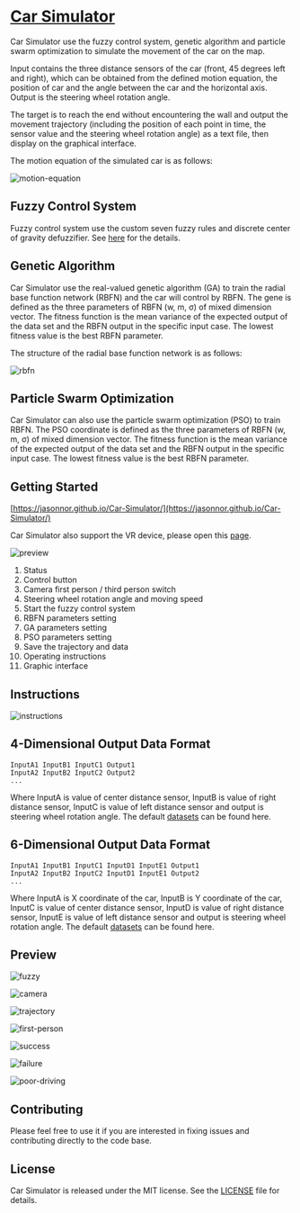 # [Car Simulator](https://jasonnor.github.io/Car-Simulator/)

Car Simulator use the fuzzy control system, genetic algorithm and particle swarm optimization to simulate the movement of the car on the map.

Input contains the three distance sensors of the car (front, 45 degrees left and right), which can be obtained from the defined motion equation, the position of car and the angle between the car and the horizontal axis. Output is the steering wheel rotation angle.

The target is to reach the end without encountering the wall and output the movement trajectory (including the position of each point in time, the sensor value and the steering wheel rotation angle) as a text file, then display on the graphical interface.

The motion equation of the simulated car is as follows:

![motion-equation](assets/motion-equation.png)

## Fuzzy Control System

Fuzzy control system use the custom seven fuzzy rules and discrete center of gravity defuzzifier. See [here](Fuzzy-Control-System/js/fuzzy.js) for the details.

## Genetic Algorithm

Car Simulator use the real-valued genetic algorithm (GA) to train the radial base function network (RBFN) and the car will control by RBFN. The gene is defined as the three parameters of RBFN (w, m, σ) of mixed dimension vector. The fitness function is the mean variance of the expected output of the data set and the RBFN output in the specific input case. The lowest fitness value is the best RBFN parameter.

The structure of the radial base function network is as follows:

![rbfn](assets/rbfn.png)

## Particle Swarm Optimization

Car Simulator can also use the particle swarm optimization (PSO) to train RBFN. The PSO coordinate is defined as the three parameters of RBFN (w, m, σ) of mixed dimension vector. The fitness function is the mean variance of the expected output of the data set and the RBFN output in the specific input case. The lowest fitness value is the best RBFN parameter.

## Getting Started

[https://jasonnor.github.io/Car-Simulator/](https://jasonnor.github.io/Car-Simulator/)

Car Simulator also support the VR device, please open this [page](https://jasonnor.github.io/Car-Simulator/WebVR).

![preview](assets/preview.png)

1. Status
2. Control button
3. Camera first person / third person switch
4. Steering wheel rotation angle and moving speed
5. Start the fuzzy control system
6. RBFN parameters setting
7. GA parameters setting
8. PSO parameters setting
9. Save the trajectory and data
10. Operating instructions
11. Graphic interface

## Instructions

![instructions](assets/instructions.png)

## 4-Dimensional Output Data Format

    InputA1 InputB1 InputC1 Output1
    InputA2 InputB2 InputC2 Output2
    ...

Where InputA is value of center distance sensor, InputB is value of right distance sensor, InputC is value of left distance sensor and output is steering wheel rotation angle. The default [datasets](Genetic-Algorithm/dataset-4D) can be found here.

## 6-Dimensional Output Data Format

    InputA1 InputB1 InputC1 InputD1 InputE1 Output1
    InputA2 InputB2 InputC2 InputD1 InputE1 Output2
    ...

Where InputA is X coordinate of the car, InputB is Y coordinate of the car, InputC is value of center distance sensor, InputD is value of right distance sensor, InputE is value of left distance sensor and output is steering wheel rotation angle. The default [datasets](Genetic-Algorithm/dataset-6D) can be found here.

## Preview

![fuzzy](assets/fuzzy.gif)

![camera](assets/camera.png)

![trajectory](assets/trajectory.png)

![first-person](assets/first-person.png)

![success](assets/success.png)

![failure](assets/failure.png)

![poor-driving](assets/poor-driving.png)

## Contributing

Please feel free to use it if you are interested in fixing issues and contributing directly to the code base.

## License

Car Simulator is released under the MIT license. See the [LICENSE](/LICENSE) file for details.
